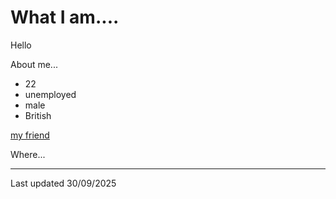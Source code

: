 # What I am....

Hello

About me...
+ 22
+ unemployed
+ male
+ British

[my friend](https://www.imredeak.com)

Where...

---
Last updated 30/09/2025

